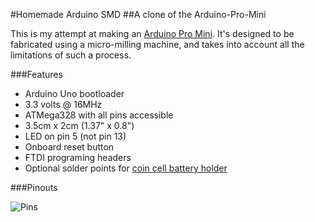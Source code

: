 #Homemade Arduino SMD
##A clone of the Arduino-Pro-Mini

This is my attempt at making an [Arduino Pro Mini](http://arduino.cc/en/Main/arduinoBoardProMini). It's designed to be fabricated using a micro-milling machine, and takes into account all the limitations of such a process.

###Features

* Arduino Uno bootloader
* 3.3 volts @ 16MHz
* ATMega328 with all pins accessible
* 3.5cm x 2cm (1.37" x 0.8")
* LED on pin 5 (not pin 13)
* Onboard reset button
* FTDI programing headers
* Optional solder points for [coin cell battery holder](http://www.digikey.com/product-detail/en/BA2032/BA2032-ND/257744)

###Pinouts

![Pins](https://github.com/andySigler/homemade-hardware/blob/master/Arduino-SMD/pinout.png)